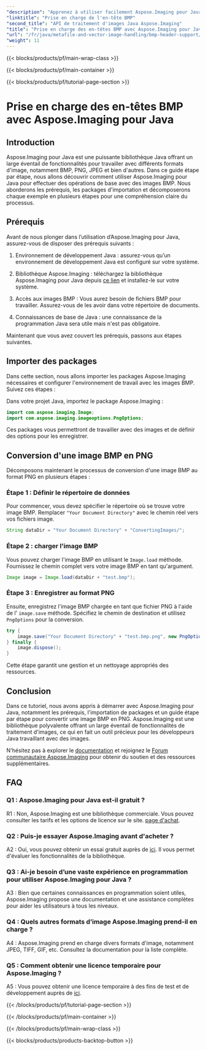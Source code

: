 ```yaml
---
"description": "Apprenez à utiliser facilement Aspose.Imaging pour Java vers un en-tête BMP. Importez des packages, chargez des images et enregistrez-les dans différents formats, étape par étape."
"linktitle": "Prise en charge de l'en-tête BMP"
"second_title": "API de traitement d'images Java Aspose.Imaging"
"title": "Prise en charge des en-têtes BMP avec Aspose.Imaging pour Java"
"url": "/fr/java/metafile-and-vector-image-handling/bmp-header-support/"
"weight": 11
---
```


{{< blocks/products/pf/main-wrap-class >}}

{{< blocks/products/pf/main-container >}}

{{< blocks/products/pf/tutorial-page-section >}}

# Prise en charge des en-têtes BMP avec Aspose.Imaging pour Java

## Introduction

Aspose.Imaging pour Java est une puissante bibliothèque Java offrant un large éventail de fonctionnalités pour travailler avec différents formats d'image, notamment BMP, PNG, JPEG et bien d'autres. Dans ce guide étape par étape, nous allons découvrir comment utiliser Aspose.Imaging pour Java pour effectuer des opérations de base avec des images BMP. Nous aborderons les prérequis, les packages d'importation et décomposerons chaque exemple en plusieurs étapes pour une compréhension claire du processus.

## Prérequis

Avant de nous plonger dans l’utilisation d’Aspose.Imaging pour Java, assurez-vous de disposer des prérequis suivants :

1. Environnement de développement Java : assurez-vous qu’un environnement de développement Java est configuré sur votre système.

2. Bibliothèque Aspose.Imaging : téléchargez la bibliothèque Aspose.Imaging pour Java depuis [ce lien](https://releases.aspose.com/imaging/java/) et installez-le sur votre système.

3. Accès aux images BMP : Vous aurez besoin de fichiers BMP pour travailler. Assurez-vous de les avoir dans votre répertoire de documents.

4. Connaissances de base de Java : une connaissance de la programmation Java sera utile mais n'est pas obligatoire.

Maintenant que vous avez couvert les prérequis, passons aux étapes suivantes.

## Importer des packages

Dans cette section, nous allons importer les packages Aspose.Imaging nécessaires et configurer l'environnement de travail avec les images BMP. Suivez ces étapes :

Dans votre projet Java, importez le package Aspose.Imaging :

```java
import com.aspose.imaging.Image;
import com.aspose.imaging.imageoptions.PngOptions;
```

Ces packages vous permettront de travailler avec des images et de définir des options pour les enregistrer.

## Conversion d'une image BMP en PNG

Décomposons maintenant le processus de conversion d'une image BMP au format PNG en plusieurs étapes :

### Étape 1 : Définir le répertoire de données

Pour commencer, vous devez spécifier le répertoire où se trouve votre image BMP. Remplacer `"Your Document Directory"` avec le chemin réel vers vos fichiers image.

```java
String dataDir = "Your Document Directory" + "ConvertingImages/";
```

### Étape 2 : charger l'image BMP

Vous pouvez charger l'image BMP en utilisant le `Image.load` méthode. Fournissez le chemin complet vers votre image BMP en tant qu'argument.

```java
Image image = Image.load(dataDir + "test.bmp");
```

### Étape 3 : Enregistrer au format PNG

Ensuite, enregistrez l'image BMP chargée en tant que fichier PNG à l'aide de l' `image.save` méthode. Spécifiez le chemin de destination et utilisez `PngOptions` pour la conversion.

```java
try {
    image.save("Your Document Directory" + "test.bmp.png", new PngOptions());
} finally {
    image.dispose();
}
```

Cette étape garantit une gestion et un nettoyage appropriés des ressources.

## Conclusion

Dans ce tutoriel, nous avons appris à démarrer avec Aspose.Imaging pour Java, notamment les prérequis, l'importation de packages et un guide étape par étape pour convertir une image BMP en PNG. Aspose.Imaging est une bibliothèque polyvalente offrant un large éventail de fonctionnalités de traitement d'images, ce qui en fait un outil précieux pour les développeurs Java travaillant avec des images.

N'hésitez pas à explorer le [documentation](https://reference.aspose.com/imaging/java/) et rejoignez le [Forum communautaire Aspose.Imaging](https://forum.aspose.com/) pour obtenir du soutien et des ressources supplémentaires.

## FAQ

### Q1 : Aspose.Imaging pour Java est-il gratuit ?

R1 : Non, Aspose.Imaging est une bibliothèque commerciale. Vous pouvez consulter les tarifs et les options de licence sur le site. [page d'achat](https://purchase.aspose.com/buy).

### Q2 : Puis-je essayer Aspose.Imaging avant d'acheter ?

A2 : Oui, vous pouvez obtenir un essai gratuit auprès de [ici](https://releases.aspose.com/). Il vous permet d'évaluer les fonctionnalités de la bibliothèque.

### Q3 : Ai-je besoin d’une vaste expérience en programmation pour utiliser Aspose.Imaging pour Java ?

A3 : Bien que certaines connaissances en programmation soient utiles, Aspose.Imaging propose une documentation et une assistance complètes pour aider les utilisateurs à tous les niveaux.

### Q4 : Quels autres formats d’image Aspose.Imaging prend-il en charge ?

A4 : Aspose.Imaging prend en charge divers formats d'image, notamment JPEG, TIFF, GIF, etc. Consultez la documentation pour la liste complète.

### Q5 : Comment obtenir une licence temporaire pour Aspose.Imaging ?

A5 : Vous pouvez obtenir une licence temporaire à des fins de test et de développement auprès de [ici](https://purchase.aspose.com/temporary-license/).

{{< /blocks/products/pf/tutorial-page-section >}}

{{< /blocks/products/pf/main-container >}}

{{< /blocks/products/pf/main-wrap-class >}}

{{< blocks/products/products-backtop-button >}}